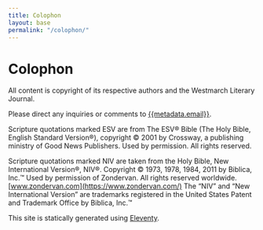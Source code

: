 ```yaml
---
title: Colophon
layout: base
permalink: "/colophon/"
---
```

<h1>Colophon</h1>

All content is copyright of its respective authors and the Westmarch Literary Journal. 

Please direct any inquiries or comments to [{{metadata.email}}](mailto:{{metadata.email}}). 

Scripture quotations marked ESV are from The ESV® Bible (The Holy Bible, English Standard Version®), copyright © 2001 by Crossway, a publishing ministry of Good News Publishers. Used by permission. All rights reserved.

Scripture quotations marked NIV are taken from the Holy Bible, New International Version®, NIV®. Copyright © 1973, 1978, 1984, 2011 by Biblica, Inc.™ Used by permission of Zondervan. All rights reserved worldwide. [www.zondervan.com](https://www.zondervan.com/) The “NIV” and “New International Version” are trademarks registered in the United States Patent and Trademark Office by Biblica, Inc.™

This site is statically generated using [Eleventy](https://www.11ty.dev/). 